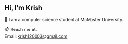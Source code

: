## Hi, I'm Krish
💬 I am a computer science student at McMaster University.

📫 Reach me at:\
Email: krish120003@gmail.com
